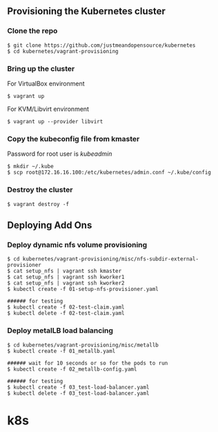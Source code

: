 ## Provisioning the Kubernetes cluster
### Clone the repo
```
$ git clone https://github.com/justmeandopensource/kubernetes
$ cd kubernetes/vagrant-provisioning
```
### Bring up the cluster
For VirtualBox environment
```
$ vagrant up
```
For KVM/Libvirt environment
```
$ vagrant up --provider libvirt
```
### Copy the kubeconfig file from kmaster
Password for root user is _kubeadmin_
```
$ mkdir ~/.kube
$ scp root@172.16.16.100:/etc/kubernetes/admin.conf ~/.kube/config
```
### Destroy the cluster
```
$ vagrant destroy -f
```

## Deploying Add Ons
### Deploy dynamic nfs volume provisioning
```
$ cd kubernetes/vagrant-provisioning/misc/nfs-subdir-external-provisioner
$ cat setup_nfs | vagrant ssh kmaster
$ cat setup_nfs | vagrant ssh kworker1
$ cat setup_nfs | vagrant ssh kworker2
$ kubectl create -f 01-setup-nfs-provisioner.yaml

###### for testing
$ kubectl create -f 02-test-claim.yaml
$ kubectl delete -f 02-test-claim.yaml
```
### Deploy metalLB load balancing
```
$ cd kubernetes/vagrant-provisioning/misc/metallb
$ kubectl create -f 01_metallb.yaml

###### wait for 10 seconds or so for the pods to run
$ kubectl create -f 02_metallb-config.yaml

###### for testing
$ kubectl create -f 03_test-load-balancer.yaml
$ kubectl delete -f 03_test-load-balancer.yaml
```
# k8s
